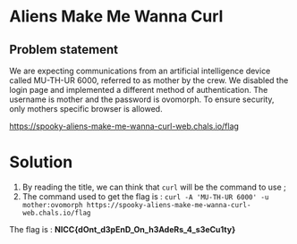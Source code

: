 # Aliens Make Me Wanna Curl

## Problem statement

We are expecting communications from an artificial intelligence device called MU-TH-UR 6000, referred to as mother by the crew. We disabled the login page and implemented a different method of authentication. The username is mother and the password is ovomorph. To ensure security, only mothers specific browser is allowed.

https://spooky-aliens-make-me-wanna-curl-web.chals.io/flag


# Solution

1. By reading the title, we can think that ```curl``` will be the command to use ;
2. The command used to get the flag is :
```curl -A 'MU-TH-UR 6000' -u mother:ovomorph https://spooky-aliens-make-me-wanna-curl-web.chals.io/flag```

The flag is : **NICC{dOnt_d3pEnD_On_h3AdeRs_4_s3eCu1ty}**
